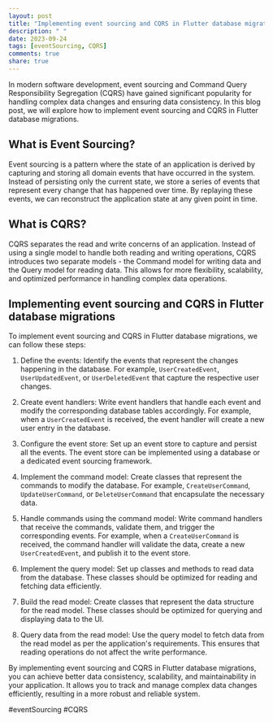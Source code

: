 ```yaml
---
layout: post
title: "Implementing event sourcing and CQRS in Flutter database migrations"
description: " "
date: 2023-09-24
tags: [eventSourcing, CQRS]
comments: true
share: true
---
```


In modern software development, event sourcing and Command Query Responsibility Segregation (CQRS) have gained significant popularity for handling complex data changes and ensuring data consistency. In this blog post, we will explore how to implement event sourcing and CQRS in Flutter database migrations.

## What is Event Sourcing?

Event sourcing is a pattern where the state of an application is derived by capturing and storing all domain events that have occurred in the system. Instead of persisting only the current state, we store a series of events that represent every change that has happened over time. By replaying these events, we can reconstruct the application state at any given point in time.

## What is CQRS?

CQRS separates the read and write concerns of an application. Instead of using a single model to handle both reading and writing operations, CQRS introduces two separate models - the Command model for writing data and the Query model for reading data. This allows for more flexibility, scalability, and optimized performance in handling complex data operations.

## Implementing event sourcing and CQRS in Flutter database migrations

To implement event sourcing and CQRS in Flutter database migrations, we can follow these steps:

1. Define the events: Identify the events that represent the changes happening in the database. For example, `UserCreatedEvent`, `UserUpdatedEvent`, or `UserDeletedEvent` that capture the respective user changes.

2. Create event handlers: Write event handlers that handle each event and modify the corresponding database tables accordingly. For example, when a `UserCreatedEvent` is received, the event handler will create a new user entry in the database.

3. Configure the event store: Set up an event store to capture and persist all the events. The event store can be implemented using a database or a dedicated event sourcing framework.

4. Implement the command model: Create classes that represent the commands to modify the database. For example, `CreateUserCommand`, `UpdateUserCommand`, or `DeleteUserCommand` that encapsulate the necessary data.

5. Handle commands using the command model: Write command handlers that receive the commands, validate them, and trigger the corresponding events. For example, when a `CreateUserCommand` is received, the command handler will validate the data, create a new `UserCreatedEvent`, and publish it to the event store.

6. Implement the query model: Set up classes and methods to read data from the database. These classes should be optimized for reading and fetching data efficiently.

7. Build the read model: Create classes that represent the data structure for the read model. These classes should be optimized for querying and displaying data to the UI.

8. Query data from the read model: Use the query model to fetch data from the read model as per the application's requirements. This ensures that reading operations do not affect the write performance.

By implementing event sourcing and CQRS in Flutter database migrations, you can achieve better data consistency, scalability, and maintainability in your application. It allows you to track and manage complex data changes efficiently, resulting in a more robust and reliable system.

#eventSourcing #CQRS